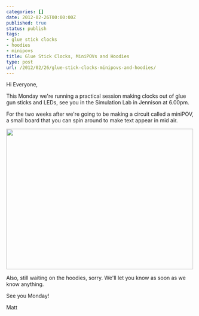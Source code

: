 ```yaml
---
categories: []
date: 2012-02-26T00:00:00Z
published: true
status: publish
tags:
- glue stick clocks
- hoodies
- minipovs
title: Glue Stick Clocks, MiniPOVs and Hoodies
type: post
url: /2012/02/26/glue-stick-clocks-minipovs-and-hoodies/
---
```


Hi Everyone,

This Monday we're running a practical session making clocks out of glue gun sticks and LEDs, see you in the Simulation Lab in Jennison at 6.00pm.

For the two weeks after we're going to be making a circuit called a miniPOV, a small board that you can spin around to make text appear in mid air.

<img class="aligncenter" src="http://farm5.static.flickr.com/4039/4438464174_e61ff96ffb.jpg" alt="" width="500" height="375" />

Also, still waiting on the hoodies, sorry. We'll let you know as soon as we know anything.

See you Monday!

Matt
